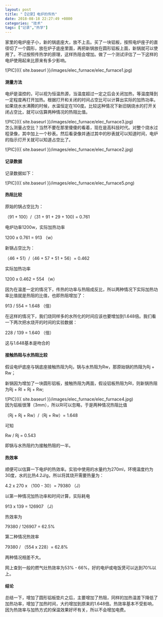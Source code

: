 ```yaml
---
layout: post
title: "【记录】电炉的传热"
date: 2018-08-18 22:27:49 +0800
categories: "技术"
tags: ["记录","热学"]
---
```


家里的电炉座子小，新的锅底座大，放不上去。买了一块铝板，按照电炉座子的直径切了一个圆形，放在炉子底座里面，再把新锅放在圆形铝板上面，新锅就可以使用了。不过按照传热学的原理，这样热阻会增加。做了一个测试评估了一下这样的电炉使用起来比原来有多少影响。

![PIC]({{ site.baseurl }}/images/elec_furnace/elec_furnace1.jpg)<br>
#### 测量方法
电炉是温控的，可以视为恒温热源，当温度超过一定之后会关闭加热，等温度降到一定程度再打开加热。根据打开和关闭的时间占空比可以计算出实际的加热功率。如果烧水水沸腾的时候，水温恒定在100度。比较这种情况下新旧锅烧水的打开关闭占空比，就可以估算两种情况的热阻比值。

![PIC]({{ site.baseurl }}/images/elec_furnace/elec_furnace3.jpg)<br>
怎么测量占空比？当然不要在那里傻傻的看着，现在是高科技时代。对整个烧水过程录像，其中加上一个秒表。然后看录像并通过其中的秒表就可以知道时间，电炉的指示灯开关就可以知道占空比了。

![PIC]({{ site.baseurl }}/images/elec_furnace/elec_furnace2.jpg)<br>
#### 记录数据
记录数据如下：

![PIC]({{ site.baseurl }}/images/elec_furnace/elec_furnace5.png)<br>

#### 热阻比较
原始的锅占空比为：

（91 + 100）/（31 + 91 + 29 + 100) = 0.761

电炉功率1200w，实际加热功率

1200 x 0.761 = 913 （w）

新锅占空比为：

（46 + 51）/（46 + 57 + 51 + 56）= 0.462

实际加热功率

1200 x 0.462 = 554 （w）

因为在温差一定的情况下，传热的功率与热阻成反比，所以两种情况下实际加热功率比值就是热阻的比值，也即热阻增加了：

913 / 554 = 1.648 （倍）

在这样的情况下，我们烧同样多的水所化的时间应该也要增加到1.648倍。我们看一下两次把水烧开的时间的实验数据：

228 / 139 = 1.640 （倍）

这与1.648基本是吻合的

#### 接触热阻与水热阻比较
假设电炉底座与锅底座接触热阻为Rj，锅与水热阻为Rw，那原始锅的热阻为Rj + Rw；

新锅因为增加了一块圆形铝板，接触热阻为两面，假设铝板热阻为Rl，则新锅热阻为Rj + Rl + Rj + Rw;

![PIC]({{ site.baseurl }}/images/elec_furnace/elec_furnace4.jpg)<br>
因为铝板很薄（3mm），所以Rl可以忽略，于是两种情况热阻比值

（Rj + Rj + Rw）/（Rj + Rw）= 1.648

可知

Rw / Rj = 0.543

即锅与水热阻约为接触热阻的一半。

#### 热效率
顺便可以估算一下电炉的热效率。实验中使用的水量约为270ml，环境温度约为30度，水的比热4.2J/g，所以将其烧开需要热量为：

4.2 x 270 x （100 - 30）= 79380 （J）

以第一种情况加热功率和时间计算，实际耗电

913 x 139 = 126907 （J）

热效率为

79380 / 126907 = 62.5%

第二种情况热效率

79380 / （554 x 228）= 62.8%

两种情况相差不大。

网上查到一般的燃气灶热效率为53% - 66%，好的电炉或电饭煲可以达到70%以上。

#### 结论
总结一下，增加了圆形铝板垫片之后，主要增加了热阻，同样的加热温差下降低了加热功率，增加了加热时间，大约增加到原来的1.648倍。热效率基本不受影响，因为热效率与加热方式的保温效果好坏有关，所以不会增加电费。
